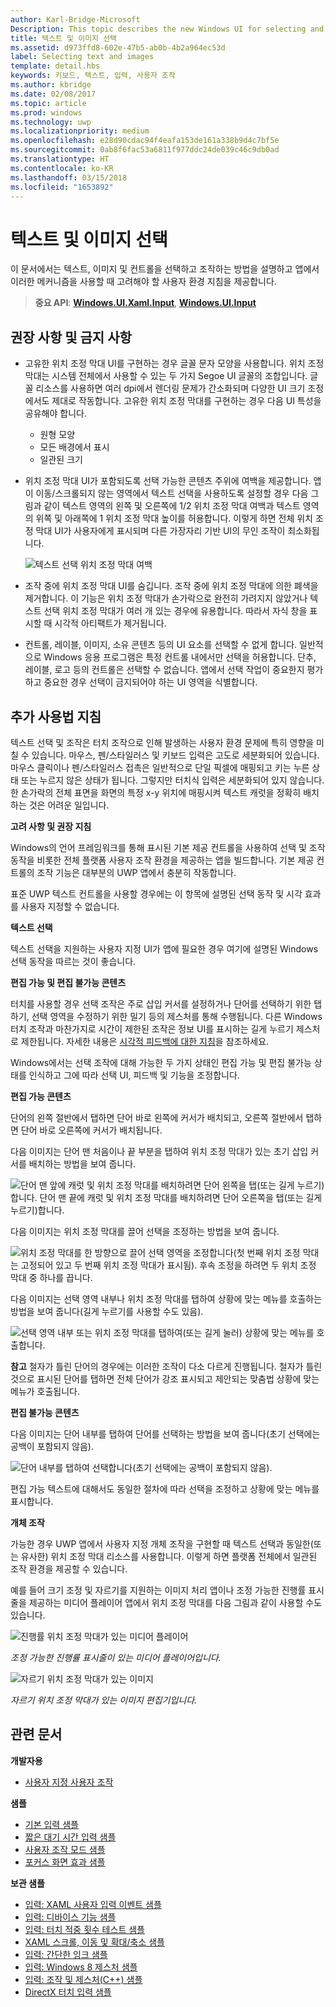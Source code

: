 ```yaml
---
author: Karl-Bridge-Microsoft
Description: This topic describes the new Windows UI for selecting and manipulating text, images, and controls and provides user experience guidelines that should be considered when using these new selection and manipulation mechanisms in your UWP app.
title: 텍스트 및 이미지 선택
ms.assetid: d973ffd8-602e-47b5-ab0b-4b2a964ec53d
label: Selecting text and images
template: detail.hbs
keywords: 키보드, 텍스트, 입력, 사용자 조작
ms.author: kbridge
ms.date: 02/08/2017
ms.topic: article
ms.prod: windows
ms.technology: uwp
ms.localizationpriority: medium
ms.openlocfilehash: e28d90cdac94f4eafa153de161a338b9d4c7bf5e
ms.sourcegitcommit: 0ab8f6fac53a6811f977ddc24de039c46c9db0ad
ms.translationtype: HT
ms.contentlocale: ko-KR
ms.lasthandoff: 03/15/2018
ms.locfileid: "1653892"
---
```

# <a name="selecting-text-and-images"></a>텍스트 및 이미지 선택


이 문서에서는 텍스트, 이미지 및 컨트롤을 선택하고 조작하는 방법을 설명하고 앱에서 이러한 메커니즘을 사용할 때 고려해야 할 사용자 환경 지침을 제공합니다.

> **중요 API**: [**Windows.UI.Xaml.Input**](https://msdn.microsoft.com/library/windows/apps/br227994), [**Windows.UI.Input**](https://msdn.microsoft.com/library/windows/apps/br242084)
 


## <a name="dos-and-donts"></a>권장 사항 및 금지 사항


-   고유한 위치 조정 막대 UI를 구현하는 경우 글꼴 문자 모양을 사용합니다. 위치 조정 막대는 시스템 전체에서 사용할 수 있는 두 가지 Segoe UI 글꼴의 조합입니다. 글꼴 리소스를 사용하면 여러 dpi에서 렌더링 문제가 간소화되며 다양한 UI 크기 조정에서도 제대로 작동합니다. 고유한 위치 조정 막대를 구현하는 경우 다음 UI 특성을 공유해야 합니다.

    -   원형 모양
    -   모든 배경에서 표시
    -   일관된 크기
-   위치 조정 막대 UI가 포함되도록 선택 가능한 콘텐츠 주위에 여백을 제공합니다. 앱이 이동/스크롤되지 않는 영역에서 텍스트 선택을 사용하도록 설정할 경우 다음 그림과 같이 텍스트 영역의 왼쪽 및 오른쪽에 1/2 위치 조정 막대 여백과 텍스트 영역의 위쪽 및 아래쪽에 1 위치 조정 막대 높이를 허용합니다. 이렇게 하면 전체 위치 조정 막대 UI가 사용자에게 표시되며 다른 가장자리 기반 UI의 무인 조작이 최소화됩니다.

    ![텍스트 선택 위치 조정 막대 여백](images/textselection-gripper-margins.png)

-   조작 중에 위치 조정 막대 UI를 숨깁니다. 조작 중에 위치 조정 막대에 의한 폐색을 제거합니다. 이 기능은 위치 조정 막대가 손가락으로 완전히 가려지지 않았거나 텍스트 선택 위치 조정 막대가 여러 개 있는 경우에 유용합니다. 따라서 자식 창을 표시할 때 시각적 아티팩트가 제거됩니다.

-   컨트롤, 레이블, 이미지, 소유 콘텐츠 등의 UI 요소를 선택할 수 없게 합니다. 일반적으로 Windows 응용 프로그램은 특정 컨트롤 내에서만 선택을 허용합니다. 단추, 레이블, 로고 등의 컨트롤은 선택할 수 없습니다. 앱에서 선택 작업이 중요한지 평가하고 중요한 경우 선택이 금지되어야 하는 UI 영역을 식별합니다. 

## <a name="additional-usage-guidance"></a>추가 사용법 지침


텍스트 선택 및 조작은 터치 조작으로 인해 발생하는 사용자 환경 문제에 특히 영향을 미칠 수 있습니다. 마우스, 펜/스타일러스 및 키보드 입력은 고도로 세분화되어 있습니다. 마우스 클릭이나 펜/스타일러스 접촉은 일반적으로 단일 픽셀에 매핑되고 키는 누른 상태 또는 누르지 않은 상태가 됩니다. 그렇지만 터치식 입력은 세분화되어 있지 않습니다. 한 손가락의 전체 표면을 화면의 특정 x-y 위치에 매핑시켜 텍스트 캐럿을 정확히 배치하는 것은 어려운 일입니다.

**고려 사항 및 권장 지침**

Windows의 언어 프레임워크를 통해 표시된 기본 제공 컨트롤을 사용하여 선택 및 조작 동작을 비롯한 전체 플랫폼 사용자 조작 환경을 제공하는 앱을 빌드합니다. 기본 제공 컨트롤의 조작 기능은 대부분의 UWP 앱에서 충분히 작동합니다.

표준 UWP 텍스트 컨트롤을 사용할 경우에는 이 항목에 설명된 선택 동작 및 시각 효과를 사용자 지정할 수 없습니다.

**텍스트 선택**

텍스트 선택을 지원하는 사용자 지정 UI가 앱에 필요한 경우 여기에 설명된 Windows 선택 동작을 따르는 것이 좋습니다.

**편집 가능 및 편집 불가능 콘텐츠**


터치를 사용할 경우 선택 조작은 주로 삽입 커서를 설정하거나 단어를 선택하기 위한 탭하기, 선택 영역을 수정하기 위한 밀기 등의 제스처를 통해 수행됩니다. 다른 Windows 터치 조작과 마찬가지로 시간이 제한된 조작은 정보 UI를 표시하는 길게 누르기 제스처로 제한됩니다. 자세한 내용은 [시각적 피드백에 대한 지침](guidelines-for-visualfeedback.md)을 참조하세요.

Windows에서는 선택 조작에 대해 가능한 두 가지 상태인 편집 가능 및 편집 불가능 상태를 인식하고 그에 따라 선택 UI, 피드백 및 기능을 조정합니다.

**편집 가능 콘텐츠**

단어의 왼쪽 절반에서 탭하면 단어 바로 왼쪽에 커서가 배치되고, 오른쪽 절반에서 탭하면 단어 바로 오른쪽에 커서가 배치됩니다.

다음 이미지는 단어 맨 처음이나 끝 부분을 탭하여 위치 조정 막대가 있는 초기 삽입 커서를 배치하는 방법을 보여 줍니다.

![단어 맨 앞에 캐럿 및 위치 조정 막대를 배치하려면 단어 왼쪽을 탭(또는 길게 누르기)합니다. 단어 맨 끝에 캐럿 및 위치 조정 막대를 배치하려면 단어 오른쪽을 탭(또는 길게 누르기)합니다.](images/textselection-place-caret.png)

다음 이미지는 위치 조정 막대를 끌어 선택을 조정하는 방법을 보여 줍니다.

![위치 조정 막대를 한 방향으로 끌어 선택 영역을 조정합니다(첫 번째 위치 조정 막대는 고정되어 있고 두 번째 위치 조정 막대가 표시됨). 후속 조정을 하려면 두 위치 조정 막대 중 하나를 끕니다.](images/adjust-selection.png)

다음 이미지는 선택 영역 내부나 위치 조정 막대를 탭하여 상황에 맞는 메뉴를 호출하는 방법을 보여 줍니다(길게 누르기를 사용할 수도 있음).

![선택 영역 내부 또는 위치 조정 막대를 탭하여(또는 길게 눌러) 상황에 맞는 메뉴를 호출합니다.](images/textselection-show-context.png)

**참고**  철자가 틀린 단어의 경우에는 이러한 조작이 다소 다르게 진행됩니다. 철자가 틀린 것으로 표시된 단어를 탭하면 전체 단어가 강조 표시되고 제안되는 맞춤법 상황에 맞는 메뉴가 호출됩니다.

 

**편집 불가능 콘텐츠**

다음 이미지는 단어 내부를 탭하여 단어를 선택하는 방법을 보여 줍니다(초기 선택에는 공백이 포함되지 않음).

![단어 내부를 탭하여 선택합니다(초기 선택에는 공백이 포함되지 않음).](images/select-word.png)

편집 가능 텍스트에 대해서도 동일한 절차에 따라 선택을 조정하고 상황에 맞는 메뉴를 표시합니다.

**개체 조작**

가능한 경우 UWP 앱에서 사용자 지정 개체 조작을 구현할 때 텍스트 선택과 동일한(또는 유사한) 위치 조정 막대 리소스를 사용합니다. 이렇게 하면 플랫폼 전체에서 일관된 조작 환경을 제공할 수 있습니다.

예를 들어 크기 조정 및 자르기를 지원하는 이미지 처리 앱이나 조정 가능한 진행률 표시줄을 제공하는 미디어 플레이어 앱에서 위치 조정 막대를 다음 그림과 같이 사용할 수도 있습니다.

![진행률 위치 조정 막대가 있는 미디어 플레이어](images/gripper-mediaplayer.png)

*조정 가능한 진행률 표시줄이 있는 미디어 플레이어입니다.*

![자르기 위치 조정 막대가 있는 이미지](images/gripper-imagemanip.png)

*자르기 위치 조정 막대가 있는 이미지 편집기입니다.*

## <a name="related-articles"></a>관련 문서



**개발자용**
* [사용자 지정 사용자 조작](https://msdn.microsoft.com/library/windows/apps/mt185599)

**샘플**
* [기본 입력 샘플](http://go.microsoft.com/fwlink/p/?LinkID=620302)
* [짧은 대기 시간 입력 샘플](http://go.microsoft.com/fwlink/p/?LinkID=620304)
* [사용자 조작 모드 샘플](http://go.microsoft.com/fwlink/p/?LinkID=619894)
* [포커스 화면 효과 샘플](http://go.microsoft.com/fwlink/p/?LinkID=619895)

**보관 샘플**
* [입력: XAML 사용자 입력 이벤트 샘플](http://go.microsoft.com/fwlink/p/?linkid=226855)
* [입력: 디바이스 기능 샘플](http://go.microsoft.com/fwlink/p/?linkid=231530)
* [입력: 터치 적중 횟수 테스트 샘플](http://go.microsoft.com/fwlink/p/?linkid=231590)
* [XAML 스크롤, 이동 및 확대/축소 샘플](http://go.microsoft.com/fwlink/p/?linkid=251717)
* [입력: 간단한 잉크 샘플](http://go.microsoft.com/fwlink/p/?linkid=246570)
* [입력: Windows 8 제스처 샘플](http://go.microsoft.com/fwlink/p/?LinkId=264995)
* [입력: 조작 및 제스처(C++) 샘플](http://go.microsoft.com/fwlink/p/?linkid=231605)
* [DirectX 터치 입력 샘플](http://go.microsoft.com/fwlink/p/?LinkID=231627)
 

 




